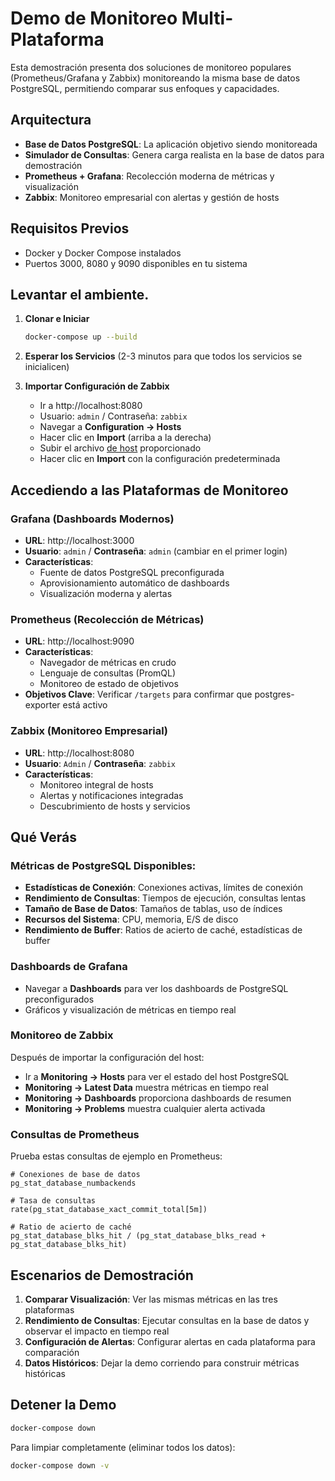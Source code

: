 # Demo de Monitoreo Multi-Plataforma

Esta demostración presenta dos soluciones de monitoreo populares (Prometheus/Grafana y Zabbix) monitoreando la misma base de datos PostgreSQL, permitiendo comparar sus enfoques y capacidades.

## Arquitectura

- **Base de Datos PostgreSQL**: La aplicación objetivo siendo monitoreada
- **Simulador de Consultas**: Genera carga realista en la base de datos para demostración
- **Prometheus + Grafana**: Recolección moderna de métricas y visualización
- **Zabbix**: Monitoreo empresarial con alertas y gestión de hosts

## Requisitos Previos

- Docker y Docker Compose instalados
- Puertos 3000, 8080 y 9090 disponibles en tu sistema

## Levantar el ambiente.

1. **Clonar e Iniciar**

   ```bash
   docker-compose up --build
   ```

2. **Esperar los Servicios** (2-3 minutos para que todos los servicios se inicialicen)

3. **Importar Configuración de Zabbix**
   - Ir a http://localhost:8080
   - Usuario: `admin` / Contraseña: `zabbix`
   - Navegar a **Configuration → Hosts**
   - Hacer clic en **Import** (arriba a la derecha)
   - Subir el archivo [de host](./zabbix/zbx_export_hosts.json)  proporcionado
   - Hacer clic en **Import** con la configuración predeterminada

## Accediendo a las Plataformas de Monitoreo

### Grafana (Dashboards Modernos)

- **URL**: http://localhost:3000
- **Usuario**: `admin` / **Contraseña**: `admin` (cambiar en el primer login)
- **Características**:
  - Fuente de datos PostgreSQL preconfigurada
  - Aprovisionamiento automático de dashboards
  - Visualización moderna y alertas

### Prometheus (Recolección de Métricas)

- **URL**: http://localhost:9090
- **Características**:
  - Navegador de métricas en crudo
  - Lenguaje de consultas (PromQL)
  - Monitoreo de estado de objetivos
- **Objetivos Clave**: Verificar `/targets` para confirmar que postgres-exporter está activo

### Zabbix (Monitoreo Empresarial)

- **URL**: http://localhost:8080
- **Usuario**: `Admin` / **Contraseña**: `zabbix`
- **Características**:
  - Monitoreo integral de hosts
  - Alertas y notificaciones integradas
  - Descubrimiento de hosts y servicios

## Qué Verás

### Métricas de PostgreSQL Disponibles:

- **Estadísticas de Conexión**: Conexiones activas, límites de conexión
- **Rendimiento de Consultas**: Tiempos de ejecución, consultas lentas
- **Tamaño de Base de Datos**: Tamaños de tablas, uso de índices
- **Recursos del Sistema**: CPU, memoria, E/S de disco
- **Rendimiento de Buffer**: Ratios de acierto de caché, estadísticas de buffer

### Dashboards de Grafana

- Navegar a **Dashboards** para ver los dashboards de PostgreSQL preconfigurados
- Gráficos y visualización de métricas en tiempo real

### Monitoreo de Zabbix

Después de importar la configuración del host:

- Ir a **Monitoring → Hosts** para ver el estado del host PostgreSQL
- **Monitoring → Latest Data** muestra métricas en tiempo real
- **Monitoring → Dashboards** proporciona dashboards de resumen
- **Monitoring → Problems** muestra cualquier alerta activada

### Consultas de Prometheus

Prueba estas consultas de ejemplo en Prometheus:

```promql
# Conexiones de base de datos
pg_stat_database_numbackends

# Tasa de consultas
rate(pg_stat_database_xact_commit_total[5m])

# Ratio de acierto de caché
pg_stat_database_blks_hit / (pg_stat_database_blks_read + pg_stat_database_blks_hit)
```

## Escenarios de Demostración

1. **Comparar Visualización**: Ver las mismas métricas en las tres plataformas
2. **Rendimiento de Consultas**: Ejecutar consultas en la base de datos y observar el impacto en tiempo real
3. **Configuración de Alertas**: Configurar alertas en cada plataforma para comparación
4. **Datos Históricos**: Dejar la demo corriendo para construir métricas históricas

## Detener la Demo

```bash
docker-compose down
```

Para limpiar completamente (eliminar todos los datos):

```bash
docker-compose down -v
```
